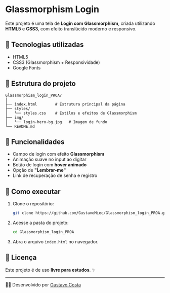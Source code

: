 # Glassmorphism Login

Este projeto é uma tela de **Login com Glassmorphism**, criada utilizando **HTML5** e **CSS3**, com efeito translúcido moderno e responsivo.

## 🎨 Tecnologias utilizadas
- HTML5
- CSS3 (Glassmorphism + Responsividade)
- Google Fonts

## 📂 Estrutura do projeto
```
Glassmorphism_login_PROA/
│
├── index.html        # Estrutura principal da página
├── styles/
│   └── styles.css    # Estilos e efeitos de Glassmorphism
├── img/
│   └── login-hero-bg.jpg   # Imagem de fundo
└── README.md
```

## 🚀 Funcionalidades
- Campo de login com efeito **Glassmorphism**
- Animação suave no input ao digitar
- Botão de login com **hover animado**
- Opção de **"Lembrar-me"**
- Link de recuperação de senha e registro


## 🔧 Como executar
1. Clone o repositório:
   ```bash
   git clone https://github.com/GustavoMiec/Glassmorphism_login_PROA.git
   ```
2. Acesse a pasta do projeto:
   ```bash
   cd Glassmorphism_login_PROA
   ```
3. Abra o arquivo `index.html` no navegador.

## 📜 Licença
Este projeto é de uso **livre para estudos**. ✨

---

👨‍💻 Desenvolvido por [Gustavo Costa](https://github.com/GustavoMiec)
